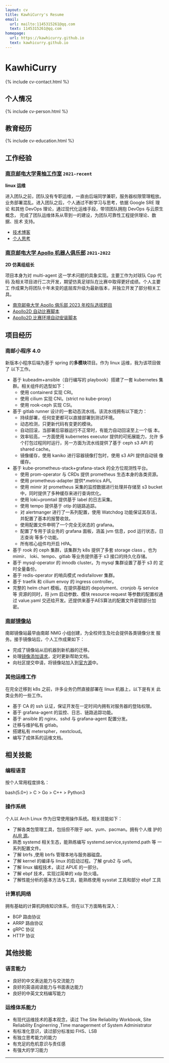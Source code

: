 ```yaml
---
layout: cv
title: KawhiCurry's Resume
email:
  url: mailto:1145315261@qq.com
  text: 1145315261@qq.com
homepage:
  url: https://kawhicurry.github.io
  text: kawhicurry.github.io
---
```


# KawhiCurry

{% include cv-contact.html %}

## 个人情况

{% include cv-person.html %}

## 教育经历

{% include cv-education.html %}

## 工作经验

### [**南京邮电大学青柚工作室**](https://qingyou.njupt.edu.cn) `2021-recent`

**linux 运维**

进入团队之前，团队没有专职运维，一直由后端同学兼职，服务器权限管理粗放。
业务部署混乱。进入团队之后，个人通过不断学习与思考，依据 Google SRE 理论
和其他 DevOps 理论，通过现代化运维手段，带领团队拥抱 DevOps 与云原生概念，
完成了团队运维体系从零到一的建设，为团队可靠性工程提供理论、数据、技术
支持。

- [技术博客]()
- [个人思考]()

### [**南京邮电大学 Apollo 机器人俱乐部**](https://github.com/Apollo2d/) `2021-2022`

**2D 仿真组组长**

项目本身为对 multi-agent 这一学术问题的具象实现。主要工作为对球队 Cpp 代码
及相关项目进行二次开发，期望仿真足球队在比赛中取得更好成绩。个人主要工
作成果为将团队十年未变的底层库升级为最新版本，并独立开发了部分相关工具。

- [南京邮电大学 Apollo 俱乐部 2023 年校队选拔题目](https://github.com/Apollo2d/NJUPT-2022-apollo2d)
- [Apollo2D 自动比赛脚本](https://github.com/Apollo2d/AutoGame)
- [Apollo2D 比赛环境自动安装脚本](https://github.com/Apollo2d/Apollo_env_install)

## 项目经历

### 南邮小程序 4.0

新版本小程序后端为基于 spring 的**多模块**项目。作为 linux 运维，我为该项目做了
以下工作。

- 基于 kubeadm+ansible（自行编写的 playbook）搭建了一套 kubernetes 集
  群。相关组件的选型如下：
  - 使用 containerd 实现 CRI。
  - 使用 cilium 实现 CNI。(strict no kube-proxy)
  - 使用 rook-ceph 实现 CSI。
- 基于 gitlab runner 设计的一套动态流水线。该流水线拥有以下能力：
  - 持续部署，任何变更都可以直接部署到测试环境。
  - 动态检测，只更新代码有变更的模块。
  - 自动回滚，当部署后容器运行不正常时，有能力自动回滚至上一个版
    本。
  - 效率较高，一方面使用 kubernetes executor 提供的可拓展能力，允许
    多个打包过程同时运行，另一方面为流水线提供了基于 ceph s3 API 的
    shared cache。
  - 镜像缓存，使用 kaniko 进行容器镜像打包时，使用 s3 API 提供自动镜
    像缓存。
- 基于 kube-prometheus-stack+grafana-stack 的全方位观测性平台。
  - 使用 prom-operator 与 CRDs 提供 prometheus 生态本身的各类资源。
  - 使用 prometheus-adapter 提供\*.metrics API。
  - 使用 mimir 对 prometheus 采集的监控数据进行处理并存储至 s3 bucket
    中，同时提供了多种缓存来进行查询优化。
  - 使用 loki+promtail 提供基于 label 的日志采集。
  - 使用 tempo 提供基于 otlp 的链路追踪。
  - 对 alertmanger 进行了一系列配置，使用 Watchdog 功能保证其存活，
    并配置了基本的报警收敛。
  - 使用配置文件申明了一个完全无状态的 grafana。
  - 配置了专用于该业务的 grafana 面板，涵盖 jvm 信息，pod 运行状态，日志查询
    等多个功能。
  - 所有核心组件均开启 HPA。
- 基于 rook 的 ceph 集群，该集群为 k8s 提供了多套 storage class 。也为 mimir、
  loki、tempo、gitlab 等业务提供基于 s3 接口的持久化存储。
- 基于 mysql-operator 的 innodb cluster。为 mysql 集群设置了基于 s3 的
  定时全量备份。
- 基于 redis-operator 的哨兵模式 redisfailover 集群。
- 基于 traefik 和 cilium envoy 的 ingress controller。
- 完整的 helm chart 模板。在提供基础的 depolyment、cronjob 与 service 等
  资源的同时，将 jvm 启动参数、模块 resource request 等参数的配置权通过
  value.yaml 交还给开发。还提供来基于AES算法的配置文件密钥部分加密。

### [南邮镜像站](https://mirrors.njupt.edu.cn)

南邮镜像站最早由南邮 NMG 小组创建，为全校师生及社会提供各类镜像分发
服务。接手镜像站后，个人工作成果如下：

- 完成了镜像站从旧机器到新机器的迁移。
- 处理[镜像添加请求](https://github.com/NJUPT-Mirrors-Group/issues/issues?q=is%3Aissue+is%3Aclosed)，定时更新帮助文档。
- 向社区提交申请，将镜像站加入到[官方源](https://archlinux.org/mirrors/njupt.edu.cn/)中。

### 其他运维工作

在完全迁移到 k8s 之前，许多业务仍然直接部署在 linux 机器上，以下是有关
此类业务的一些工作。

- 基于 CA 的 ssh 认证，保证开发在一定时间内拥有对服务器的登陆权限。
- 基于 grafana-agent 的监控、日志、链路追踪功能。
- 基于 ansible 的 nginx、sshd 与 grafana-agent 配置分发。
- 迁移与维护私有 gitlab。
- 搭建私有 meterspher，nextcloud。
- 编写了成体系的运维文档。

## 相关技能

### 编程语言

按个人常用程度排名：

bash(5.0+) > C > Go > C++ > Python3

### 操作系统

个人以 Arch Linux 作为日常使用操作系统。相关技能如下：

- 了解各类包管理工具，包括但不限于 apt、yum、pacman。拥有个人维
  护的 [AUR 源](https://aur.archlinux.org/packages?O=0&SeB=m&K=kawhicurry&outdated=&SB=m&SO=d&PP=50&submit=Go)。
- 熟悉 systemd 相关生态，能熟练编写 systemd.service,systemd.path 等
  一系列配置文件。
- 了解 btrfs ,使用 btrfs 管理本地与服务器磁盘。
- 了解 kernel 的编译与 linux 的启动过程。了解 grub2 与 uefi。
- 了解 linux 编程技术，读过 APUE 的一部分。
- 了解 ebpf 技术，实现过简单的 xdp 防火墙。
- 了解性能分析的基本方法与工具，能熟练使用 sysstat 工具和部分 ebpf
  工具

### 计算机网络

拥有基础的计算机网络知识体系，但在以下方面略有深入：

- BGP 路由协议
- ARRP 路由协议
- gRPC 协议
- HTTP 协议

## 其他技能

### 语言能力

- 良好的中文表达能力与交流能力
- 良好的英语阅读能力与书面表达能力
- 良好的中英文文档编写能力

### 运维体系能力

- 有现代运维技术的基本观念，读过 The Site Reliability Workbook, Site
  Reliability Enginerring ,Time managerment of System Administrator
- 有标准化意识，读过部分标准如 FHS、LSB
- 有独立思考能力的能力
- 有充足的危机意识与责任感
- 有强大的学习能力

---
